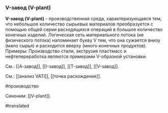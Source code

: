 ### V-завод (V-plant)

**V-завод (V-plant)** - производственная среда, характеризующаяся тем, что небольшое количество сырьевых материалов преобразуется с помощью общей серии расходящихся операций в большое количество конечных изделий. Логическая сеть материального потока (не физического потока) напоминает букву V тем, что она сужается внизу (мало сырья) и расходится вверху (много конечных продуктов). Примеры: Производство стали, экструзия пластмасс и нефтепереработка являются примерами V-образной установки.

См.: [[А-завод]], [[I-завод]], [[T-завод]], [[V-завод]].

См.: [[анализ VATI]], [[точка расхождения]].

#производство

Синоним: [[V-plant]].

#translated
